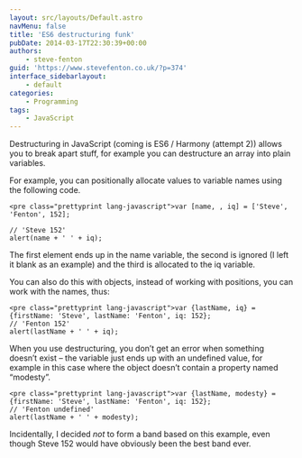```yaml
---
layout: src/layouts/Default.astro
navMenu: false
title: 'ES6 destructuring funk'
pubDate: 2014-03-17T22:30:39+00:00
authors:
    - steve-fenton
guid: 'https://www.stevefenton.co.uk/?p=374'
interface_sidebarlayout:
    - default
categories:
    - Programming
tags:
    - JavaScript
---
```


Destructuring in JavaScript (coming is ES6 / Harmony (attempt 2)) allows you to break apart stuff, for example you can destructure an array into plain variables.

For example, you can positionally allocate values to variable names using the following code.

```
<pre class="prettyprint lang-javascript">var [name, , iq] = ['Steve', 'Fenton', 152];

// 'Steve 152'
alert(name + ' ' + iq);
```
The first element ends up in the name variable, the second is ignored (I left it blank as an example) and the third is allocated to the iq variable.

You can also do this with objects, instead of working with positions, you can work with the names, thus:

```
<pre class="prettyprint lang-javascript">var {lastName, iq} = {firstName: 'Steve', lastName: 'Fenton', iq: 152};
// 'Fenton 152'
alert(lastName + ' ' + iq);
```
When you use destructuring, you don’t get an error when something doesn’t exist – the variable just ends up with an undefined value, for example in this case where the object doesn’t contain a property named “modesty”.

```
<pre class="prettyprint lang-javascript">var {lastName, modesty} = {firstName: 'Steve', lastName: 'Fenton', iq: 152};
// 'Fenton undefined'
alert(lastName + ' ' + modesty);
```
Incidentally, I decided *not* to form a band based on this example, even though Steve 152 would have obviously been the best band ever.